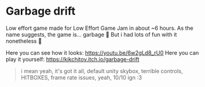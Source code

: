 # Garbage drift

Low effort game made for Low Effort Game Jam in about ~6 hours. As the name suggests, the game is... garbage 🤣
But i had lots of fun with it nonetheless 🙂

Here you can see how it looks: https://youtu.be/6w2gLd8_rU0
Here you can play it yourself: https://kikchitov.itch.io/garbage-drift

>i mean yeah, it's got it all, default unity skybox, terrible controls, HITBOXES, frame rate issues, yeah, 10/10 ign :3
